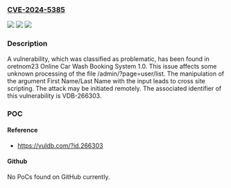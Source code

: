 ### [CVE-2024-5385](https://cve.mitre.org/cgi-bin/cvename.cgi?name=CVE-2024-5385)
![](https://img.shields.io/static/v1?label=Product&message=Online%20Car%20Wash%20Booking%20System&color=blue)
![](https://img.shields.io/static/v1?label=Version&message=%3D%201.0%20&color=brighgreen)
![](https://img.shields.io/static/v1?label=Vulnerability&message=CWE-79%20Cross%20Site%20Scripting&color=brighgreen)

### Description

A vulnerability, which was classified as problematic, has been found in oretnom23 Online Car Wash Booking System 1.0. This issue affects some unknown processing of the file /admin/?page=user/list. The manipulation of the argument First Name/Last Name with the input <script>confirm (document.cookie)</script> leads to cross site scripting. The attack may be initiated remotely. The associated identifier of this vulnerability is VDB-266303.

### POC

#### Reference
- https://vuldb.com/?id.266303

#### Github
No PoCs found on GitHub currently.


